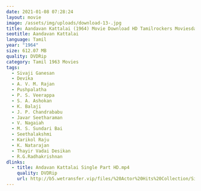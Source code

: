 ```yaml
---
date: 2021-01-08 07:28:24
layout: movie
image: /assets/img/uploads/download-13-.jpg
title: Aandavan Kattalai (1964) Movie Download HD Tamilrockers Moviesda
seotitle: Aandavan Kattalai
language: Tamil
year: "1964"
size: 612.07 MB
quality: DVDRip
category: Tamil 1963 Movies
tags:
  - Sivaji Ganesan
  - Devika
  - A. V. M. Rajan
  - Pushpalatha
  - P. S. Veerappa
  - S. A. Ashokan
  - K. Balaji
  - J. P. Chandrababu
  - Javar Seetharaman
  - V. Nagaiah
  - M. S. Sundari Bai
  - Seethalakshmi
  - Karikol Raju
  - K. Natarajan
  - Thayir Vadai Desikan
  - R.G.Radhakrishnan
dlinks:
  - title: Andavan Kattalai Single Part HD.mp4
    quality: DVDRip
    url: http://b5.wetransfer.vip/files/%20Actor%20Hits%20Collection/Sivaji%20Movies%20Collections/Andavan%20Kattalai%20(1964)/Andavan%20Kattalai%20%20Single%20Part%20HD.mp4
---
```

